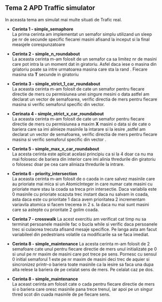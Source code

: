 ## **Tema 2 APD Traffic simulator**

In aceasta tema am simulat mai multe situati de Trafic real.

- **Cerinta 1 - simple_semaphore**  
  La prima cerinta am implementat un semafor simplu utilizand un sleep pe nr de secunde specific fiecarei masini afisand la inceput si la final measjele corespunzatoare

- **Cerinta 2 - simple_n_roundabout**  
  La aceasta cerinta m-am folosit de un semafor ca sa limitez nr de masini care pot intra la un moment dat in giratoriu. Asfel daca iese o masina din griatoriu poate sa intre urmatoarea masina care sta la rand . Fiecare masina sta **T** secunde in giratoriu

- **Cerinta 3 - simple_strict_1_car_roundabout**  
  La aceasta cerinta m-am folosit de cate un semafor pentru fiecare directie de mers cu permisiunea unei singure mesini o data astfel am declarat un vector de semafoarea, verific directia de mers pentru fiecare masina si verific semaforul specific din vector.

- **Cerinata 4 - simple_strict_x_car_roundabout**  
  La aceasta cerinta m-am folosit de cate un semafor pentru fiecare directie de mers cu permisiunea a maxim **X** masini o data si de cate o bariera care sa imi alinieze masinile la intarare si la iesire ,astfel am declarat un vector de semafoarea, verific directia de mers pentru fiecare masina si verific semaforul specific din vector .

- **Cerinta 5 - simple_max_x_car_roundabout**  
  La acesta cerinta este aplicat acelasi principiu ca si la 4 doar ca nu ma mai folosesc de bariera din interior care imi alinia thredurile din giratoriu o folosesc doar pe cea care aliniaza thredurile la intrare.

- **Cerinta 6 - priority_intersection**  
  La aceasta cerinta m-am folosit de o caoda in care salvez masinile care au prioriate mai mica si un AtomicInteger in care numar cate masini cu prioriate mare stau la coada sa treca prin intersectie. Daca variabila este 0 masinile cu prioriate scazuta trec instant daca nu salvam in coada, asta daca este cu prioritate 1 daca avem prioritatea 2 incrementam variavila atomica si facem trecerea in 2 s. Ia daca nu mai sunt masini care sa astepte cu prioritate 2 golim coada.

- **Cerinta 7 - crosswalk**
  La acest exercitiu am verificat cat timp nu sa terminat persoanele  masinile fac o bucla while si verific daca persoanele trec si culaorea trecuta afisand mesaje specifice. Pe langa asta am facut variabileel din pedestrians volatile ca modificarile sa se faca imediat.

- **Cerinta 8 - simple_maintenance**
  La acesta cerinta m-am folosit de 2 semafoare cate unul pentru fiecare directie de mers unul initializate pe 0 si unul pe nr maxim de masini care pot trece pe sens. Pornesc cu sensul 0 initial semaforul 1 este pe nr maxim de masini deci trec de aquier si sincronizez printr-o bariera toate masinile ca la iesire sa faca una dupa alta relese la bariera de pe celalat sens de mers. Pe celalat caz pe dos.
- **Cerinta 8 - simple_maintenance**  
  La aceast cerinta am folosit cate o cada pentru fiecare directie de mers si o bariera care oresc masinile pana trece trenul, iar apoi pe un singur thred scot din cuada masinile de pe fiecare sens.

